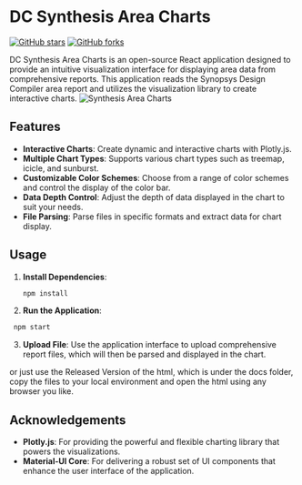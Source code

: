 # DC Synthesis Area Charts

[![GitHub stars](https://img.shields.io/github/stars/NuIIDEATH/SynAreaCharts.svg?style=social&label=Stars)](https://github.com/NuIIDEATH/SynAreaCharts)
[![GitHub forks](https://img.shields.io/github/forks/NuIIDEATH/SynAreaCharts.svg?style=social&label=Forks)](https://github.com/NuIIDEATH/SynAreaCharts)

DC Synthesis Area Charts is an open-source React application designed to provide an intuitive visualization interface for displaying area data from comprehensive reports.
This application reads the Synopsys Design Compiler area report and utilizes the visualization library to create interactive charts.
![Synthesis Area Charts](https://github.com/NuIIDEATH/SynAreaCharts/imgs/SynAreaCharts.png)

## Features

- **Interactive Charts**: Create dynamic and interactive charts with Plotly.js.
- **Multiple Chart Types**: Supports various chart types such as treemap, icicle, and sunburst.
- **Customizable Color Schemes**: Choose from a range of color schemes and control the display of the color bar.
- **Data Depth Control**: Adjust the depth of data displayed in the chart to suit your needs.
- **File Parsing**: Parse files in specific formats and extract data for chart display.

## Usage

1. **Install Dependencies**:

   ```bash
   npm install
   ```

2. **Run the Application**:

```bash
 npm start
```

3. **Upload File**:
   Use the application interface to upload comprehensive report files, which will then be parsed and displayed in the chart.

or just use the Released Version of the html, which is under the docs folder, copy the files to your local environment and open the html using any browser you like.

## Acknowledgements

- **Plotly.js**: For providing the powerful and flexible charting library that powers the visualizations.
- **Material-UI Core**: For delivering a robust set of UI components that enhance the user interface of the application.
